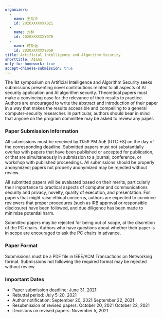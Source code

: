 ```yaml
---
organizers:
  -
    name: 王劭华
    id: 2020XXXXXXX021
  -
    name: 刘林
    id: 2020XXXXXXY070
  -
    name: 蒋及涵
    id: 2020XXXXXXY059
title: Artificial Intelligence and Algorithm Security 
shorttitle: AI&AS
only-for-homework: true
accept-chinese-submission: true
---
```



The 1st symposium on Artificial Intelligence and Algorithm Security seeks submissions presenting novel contributions related to all aspects of AI security application and AI algorithm security. Theoretical papers must make a convincing case for the relevance of their results to practice. Authors are encouraged to write the abstract and introduction of their paper in a way that makes the results accessible and compelling to a general computer-security researcher. In particular, authors should bear in mind that anyone on the program committee may be asked to review any paper.

### Paper Submission Information
All submissions must be received by 11:59 PM AoE (UTC +8) on the day of the corresponding deadline. Submitted papers must not substantially overlap with papers that have been published or accepted for publication, or that are simultaneously in submission to a journal, conference, or workshop with published proceedings. All submissions should be properly anonymized; papers not properly anonymized may be rejected without review.

All submitted papers will be evaluated based on their merits, particularly their importance to practical aspects of computer and communications security and privacy, novelty, quality of execution, and presentation. For papers that might raise ethical concerns, authors are expected to convince reviewers that proper procedures (such as IRB approval or responsible disclosure) have been followed, and due diligence has been made to minimize potential harm.

Submitted papers may be rejected for being out of scope, at the discretion of the PC chairs. Authors who have questions about whether their paper is in scope are encouraged to ask the PC chairs in advance.

### Paper Format

Submissions must be a PDF file in IEEE/ACM Transactions on Networking format. Submissions not following the required format may be rejected without review.

### Important Dates
- Paper submission deadline: June 31, 2021
- Rebuttal period: July 5-20, 2021
- Author notification: September 20, 2021 September 22, 2021
- Resubmission of revised papers: October 20, 2021 October 22, 2021
- Decisions on revised papers: November 5, 2021

